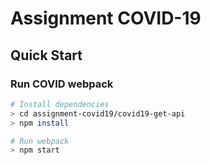 # Assignment COVID-19

## Quick Start

### Run COVID webpack

```bash
# Install dependencies
> cd assignment-covid19/covid19-get-api
> npm install

# Run webpack
> npm start
```
